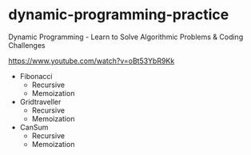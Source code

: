 # dynamic-programming-practice
Dynamic Programming - Learn to Solve Algorithmic Problems &amp; Coding Challenges

https://www.youtube.com/watch?v=oBt53YbR9Kk

  - Fibonacci
    - Recursive
    - Memoization
  - Gridtraveller
    - Recursive
    - Memoization
  - CanSum
    - Recursive
    - Memoization